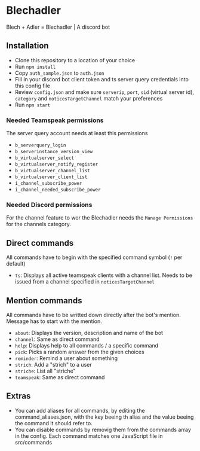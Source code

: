 # Blechadler
Blech + Adler = Blechadler | A discord bot

## Installation
- Clone this repository to a location of your choice
- Run `npm install`
- Copy `auth_sample.json` to `auth.json`
- Fill in your discord bot client token and ts server query credentials into this config file
- Review `config.json` and make sure `serverip`, `port`, `sid` (virtual server id), `category` and `noticesTargetChannel` match your preferences
- Run `npm start`

### Needed Teamspeak permissions
The server query account needs at least this permissions
- `b_serverquery_login`
- `b_serverinstance_version_view`
- `b_virtualserver_select`
- `b_virtualserver_notify_register`
- `b_virtualserver_channel_list`
- `b_virtualserver_client_list`
- `i_channel_subscribe_power`
- `i_channel_needed_subscribe_power`

### Needed Discord permissions
For the channel feature to wor the Blechadler needs the `Manage Permissions` for the channels category.

## Direct commands
All commands have to begin with the specified command symbol (`!` per default)
- `ts`: Displays all active teamspeak clients with a channel list. Needs to be issued from a channel specified in `noticesTargetChannel`

## Mention commands
All commands have to be writted down directly after the bot's mention. Message has to start with the mention.
- `about`: Displays the version, description and name of the bot
- `channel`: Same as direct command
- `help`: Displays help to all commands / a specific command
- `pick`: Picks a random answer from the given choices
- `reminder`: Remind a user about something
- `strich`: Add a "strich" to a user
- `striche`: List all "striche"
- `teamspeak`: Same as direct command

## Extras
- You can add aliases for all commands, by editing the command_aliases.json, with the key beeing th alias and the value beeing the command it should refer to.
- You can disable commands by removig them from the commands array in the config. Each command matches one JavaScript file in src/commands
